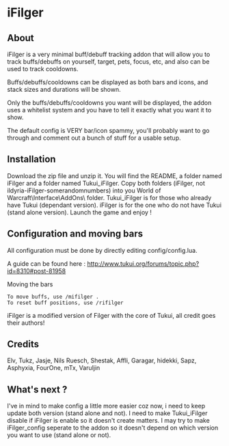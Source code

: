 # iFilger

## About

iFilger is a very minimal buff/debuff tracking addon that will allow you to track buffs/debuffs on yourself, target, pets, focus, etc, and also can be used to track cooldowns.

Buffs/debuffs/cooldowns can be displayed as both bars and icons, and stack sizes and durations will be shown.

Only the buffs/debuffs/cooldowns you want will be displayed, the addon uses a whitelist system and you have to tell it exactly what you want it to show. 

The default config is VERY bar/icon spammy, you'll probably want to go through and comment out a bunch of stuff for a usable setup.

## Installation
Download the zip file and unzip it. You will find the README, a folder named iFilger and a folder named Tukui_iFilger. Copy both folders (iFilger, not ildyria-iFilger-somerandomnumbers) into you World of Warcraft\Interface\AddOns\ folder.
Tukui_iFilger is for those who already have Tukui (dependant version).
iFilger is for the one who do not have Tukui (stand alone version).
Launch the game and enjoy !

## Configuration and moving bars
All configuration must be done by directly editing config/config.lua.

A guide can be found here : http://www.tukui.org/forums/topic.php?id=8310#post-81958

Moving the bars

	To move buffs, use /mifilger .
	To reset buff positions, use /rifilger

iFilger is a modified version of Filger with the core of Tukui, all credit goes their authors! 

## Credits
Elv, Tukz, Jasje, Nils Ruesch, Shestak, Affli, Garagar, hidekki, Sapz, Asphyxia, FourOne, mTx, Varuljin 

## What's next ? 
I've in mind to make config a little more easier coz now, i need to keep update both version (stand alone and not).
I need to make Tukui_iFilger disable if iFilger is enable so it doesn't create matters.
I may try to make iFilger_config seperate to the addon so it doesn't depend on which version you want to use (stand alone or not).